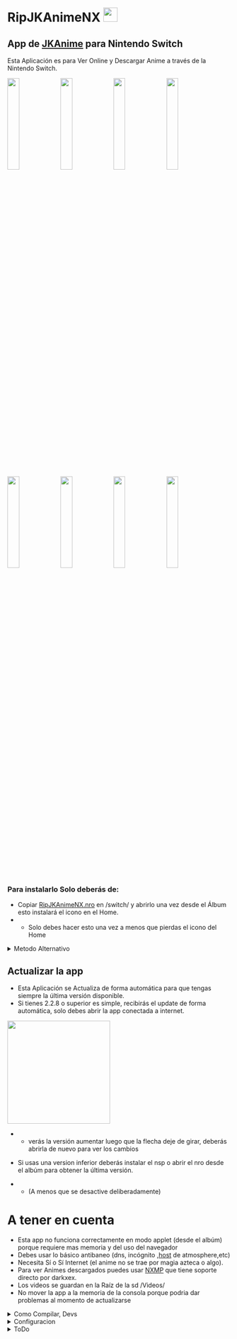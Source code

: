 # RipJKAnimeNX <img style="display:inline" src="Icon.jpg" width="32"/>
 App de [JKAnime](https://jkanime.net/) para Nintendo Switch
----------------------------------------
Esta Aplicación es para Ver Online y Descargar Anime a través de la Nintendo Switch.

<img src="ScreenShots/ScreenShots_1.jpg" width="23%"></img> <img src="ScreenShots/ScreenShots_2.jpg" width="23%"></img> <img src="ScreenShots/ScreenShots_3.jpg" width="23%"></img> <img src="ScreenShots/ScreenShots_4.jpg" width="23%"></img> <img src="ScreenShots/ScreenShots_5.jpg" width="23%"></img> <img src="ScreenShots/ScreenShots_6.jpg" width="23%"></img> <img src="ScreenShots/ScreenShots_7.jpg" width="23%"></img> <img src="ScreenShots/ScreenShots_8.jpg" width="23%"></img>



### Para instalarlo Solo deberás de:
* Copiar [RipJKAnimeNX.nro](/out/RipJKAnimeNX.nro?raw=true)  en /switch/ y abrirlo una vez desde el Álbum esto instalará el icono en el Home.
* * Solo debes hacer esto una vez a menos que pierdas el icono del Home 
<details>
  <summary>Metodo Alternativo</summary>
 <li> Copiar el archivo <a href="/out/RipJKAnimeNX[05B9DB505ABBE000][v0].nsp?raw=true">RipJKAnimeNX[05B9DB505ABBE000][v0].nsp</a>  en la SD.</li>
 <li> Instalar el RipJKAnimeNX[05B9DB505ABBE000][v0].nsp Con GoldLeaf o Awoo-installer</li>
</details>

## Actualizar la app
* Esta Aplicación se Actualiza de forma automática para que tengas siempre la última versión disponible.
* Si tienes 2.2.8 o superior es simple, recibirás el update de forma automática, solo debes abrir la app conectada a internet.
<img style="display:inline" src="ScreenShots/ScreenShots_3.jpg" width="232"/>

* * verás la versión aumentar luego que la flecha deje de girar, deberás abrirla de nuevo para ver los cambios
* Si usas una version inferior deberás instalar el nsp o abrir el nro desde el albúm para obtener la última versión.

* * (A menos que se desactive deliberadamente)
# A tener en cuenta
* Esta app no funciona correctamente en modo applet (desde el albúm) porque requiere mas memoria y del uso del navegador
* Debes usar lo básico antibaneo (dns, incógnito ,[host](https://github.com/darkxex/RipJKAnimeNX/raw/master/romfs/default.txt) de atmosphere,etc)
* Necesita Sí o Sí Internet (el anime no se trae por magia azteca o algo).
* Para ver Animes descargados puedes usar [NXMP](https://github.com/proconsule/nxmp/releases) que tiene soporte directo por darkxex.
* Los videos se guardan en la Raíz de la sd /Videos/
* No mover la app a la memoria de la consola porque podria dar problemas al momento de actualizarse

<details>
  <summary>Como Compilar, Devs</summary>

## Compilar 
Esta app hace uso de [nspmini](https://github.com/StarDustCFW/nspmini) como librería
```sh
# Deberás usar los siguientes comandos para instalar nspmini en devkitpro
# ya q no viene de serie
git clone https://github.com/StarDustCFW/nspmini
make -C nspmini portlib

# Compilar NRO
make

# Compilar NRO y NSP
make NSP

``` 
</details>

<details>
  <summary>Configuracion</summary>

## Configuracion
* ``AutoUpdate``: Define si la app se actualizara automáticamente.
* ``ReLaunch``: Define si la app debe Reiniciarse al actualizar.
* ``Beta``: cuando esta activa descarga los updates de Beta_URL en vez de la release.
* * ``1`` Si, ``0`` No.
* ``Beta_URL``: URL de la versión beta.
* ``author`` y ``repo``: se utilizan para calcular el link de descarga, ej ``"github.com/"+author+"/"+repo+"/releases"``.

* ``JK.config`` deberá estar ubicado en la raiz de la SD para que sobrescriba la configuración por defecto

### Ejemplo
```json
{
 "AutoUpdate": 1,
 "ReLaunch": 0,
 "Beta":0,
 "Beta_URL": "https://mysitio.blabla/beta.nsp",
 "author":"darkxex",
 "repo": "RipJKAnimeNX"
}

```


## LOGS
* La app crea automaticamente un fichero JK.log en la SD
* * solo si hay un error y es abierta desde su nsp,
* * de Lo contrario los logs van la consola de NxLink

	
</details>




<details>
  <summary>ToDo</summary>
 
## ToDo
- [x] **Gestor de Pieles**
- [ ] **Gestionar la UI de forma mas simple**
- [ ] **Sección de ajustes**
- [ ] **Integrar un reproductor interno**
- [ ] **Utilizar OpenGL**
- [ ] **Que la app no se congele al usar el navegador**
### Done 
- [x] **Crear Salvas de Usuario si no existen**
- [x] **Agregar slideshow**
- [x] **Agregar sección de recomendados**
- [x] **Gestionar la interfaz de decargas**
- [x] **Cargar luego del vector #30**
- [x] **Agregar Eliminar Cache**
- [x] **Añadir Sección de Programación semanal**
- [x] **Agregar un Historial**
- [x] **Crear un Auto Actualizador**
- [x] **Auto instalar el nsp cuando se actualizá**
- [x] **Hacer una lista de imágenes en lugar de plana**
</details>
